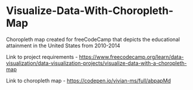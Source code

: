 # Visualize-Data-With-Choropleth-Map

Choropleth map created for freeCodeCamp that depicts the educational attainment in the United States from 2010-2014

Link to project requirements - https://www.freecodecamp.org/learn/data-visualization/data-visualization-projects/visualize-data-with-a-choropleth-map

Link to choropleth map - https://codepen.io/vivian-ms/full/abpapMd
